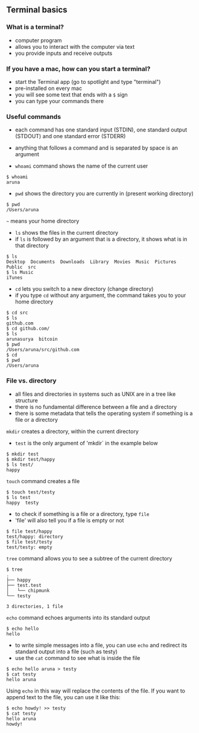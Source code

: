 ## Terminal basics

### What is a terminal?

- computer program
- allows you to interact with the computer via text
- you provide inputs and receive outputs

### If you have a mac, how can you start a terminal?

- start the Terminal app (go to spotlight and type "terminal") 
- pre-installed on every mac
- you will see some text that ends with a `$` sign
- you can type your commands there

### Useful commands

- each command has one standard input (STDIN), one standard output (STDOUT) and one standard error (STDERR)
- anything that follows a command and is separated by space is an argument

- `whoami` command shows the name of the current user
```
$ whoami
aruna
```
- `pwd` shows the directory you are currently in (present working directory)
```
$ pwd
/Users/aruna
```
`~` means your home directory

- `ls` shows the files in the current directory
-  if `ls` is followed by an argument that is a directory, it shows what is in that directory
```
$ ls
Desktop  Documents  Downloads  Library	Movies	Music  Pictures  Public  src
$ ls Music
iTunes
```
- `cd` lets you switch to a new directory (change directory) 
- if you type `cd` without any argument, the command takes you to your home directory
```
$ cd src
$ ls
github.com
$ cd github.com/
$ ls
arunasurya  bitcoin
$ pwd
/Users/aruna/src/github.com
$ cd
$ pwd
/Users/aruna
```

### File vs. directory

- all files and directories in systems such as UNIX are in a tree like structure
- there is no fundamental difference between a file and a directory
- there is some metadata that tells the operating system if something is a file or a directory

`mkdir` creates a directory, within the current directory
- `test` is the only argument of 'mkdir` in the example below
```
$ mkdir test
$ mkdir test/happy
$ ls test/
happy
```
`touch` command creates a file
```
$ touch test/testy
$ ls test
happy  testy
```
- to check if something is a file or a directory, type `file`
- 'file' will also tell you if a file is empty or not
```
$ file test/happy
test/happy: directory
$ file test/testy
test/testy: empty 
```
`tree` command allows you to see a subtree of the current directory
```
$ tree 
.
├── happy
├── test.test
│   └── chipmunk
└── testy

3 directories, 1 file
```
`echo` command echoes arguments into its standard output
```
$ echo hello
hello
```
- to write simple messages into a file, you can use `echo` and redirect its standard output into a file (such as testy)
- use the `cat` command to see what is inside the file
```
$ echo hello aruna > testy
$ cat testy
hello aruna
```
Using `echo` in this way will replace the contents of the file. If you want to append text to the file, you can use it like this:
```
$ echo howdy! >> testy
$ cat testy
hello aruna
howdy!
```

